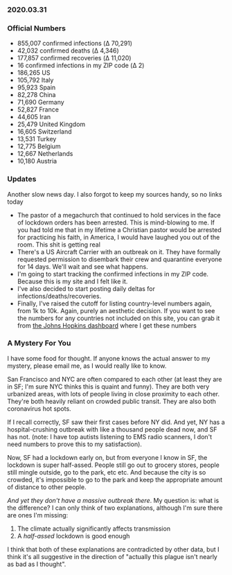 ### 2020.03.31

### Official Numbers

* 855,007 confirmed infections (Δ 70,291)
* 42,032 confirmed deaths (Δ 4,346)
* 177,857 confirmed recoveries (Δ 11,020)
* 16 confirmed infections in my ZIP code (Δ 2)
* 186,265 US
* 105,792 Italy
* 95,923 Spain
* 82,278 China
* 71,690 Germany
* 52,827 France
* 44,605 Iran
* 25,479 United Kingdom
* 16,605 Switzerland
* 13,531 Turkey
* 12,775 Belgium
* 12,667 Netherlands
* 10,180 Austria

### Updates

Another slow news day. I also forgot to keep my sources handy, so no
links today

* The pastor of a megachurch that continued to hold services in the face
  of lockdown orders has been arrested. This is mind-blowing to me. If
  you had told me that in my lifetime a Christian pastor would be arrested
  for practicing his faith, in America, I would have laughed you out of
  the room. This shit is getting real
* There's a US Aircraft Carrier with an outbreak on it. They have
  formally requested permission to disembark their crew and quarantine
  everyone for 14 days. We'll wait and see what happens.
* I'm going to start tracking the confirmed infections in my ZIP code.
  Because this is my site and I felt like it.
* I've also decided to start posting daily deltas for
  infections/deaths/recoveries.
* Finally, I've raised the cutoff for listing country-level numbers
  again, from 1k to 10k. Again, purely an aesthetic decision. If you want
  to see the numbers for any countries not included on this site, you can
  grab it from [the Johns Hopkins
  dashboard](https://gisanddata.maps.arcgis.com/apps/opsdashboard/index.html#/bda7594740fd40299423467b48e9ecf6)
  where I get these numbers

### A Mystery For You

I have some food for thought. If anyone knows the actual answer to my
mystery, please email me, as I would really like to know.

San Francisco and NYC are often compared to each other (at least they
are in SF; I'm sure NYC thinks this is quaint and funny). They are both
very urbanized areas, with lots of people living in close proximity to
each other. They're both heavily reliant on crowded public transit. They
are also both coronavirus hot spots.

If I recall correctly, SF saw their first cases before NY did. And yet,
NY has a hospital-crushing outbreak with like a thousand people dead
now, and SF has not. (note: I have top autists listening to EMS radio
scanners, I don't need numbers to prove this to my satisfaction).

Now, SF had a lockdown early on, but from everyone I know in SF, the
lockdown is super half-assed. People still go out to grocery stores,
people still mingle outside, go to the park, etc etc. And because the
city is so crowded, it's impossible to go to the park and keep the
appropriate amount of distance to other people.

_And yet they don't have a massive outbreak there_. My question is: what
is the difference? I can only think of two explanations, although I'm
sure there are ones I'm missing:

1. The climate actually significantly affects transmission
2. A _half-assed_ lockdown is good enough

I think that both of these explanations are contradicted by other data,
but I think it's all suggestive in the direction of "actually this
plague isn't nearly as bad as I thought".

